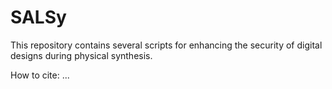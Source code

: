 # SALSy
This repository contains several scripts for enhancing the security of digital designs during physical synthesis.

How to cite:
...
